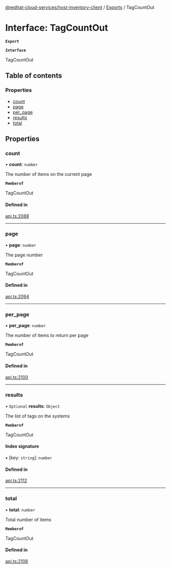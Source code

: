 [@redhat-cloud-services/host-inventory-client](../README.md) / [Exports](../modules.md) / TagCountOut

# Interface: TagCountOut

**`Export`**

**`Interface`**

TagCountOut

## Table of contents

### Properties

- [count](TagCountOut.md#count)
- [page](TagCountOut.md#page)
- [per\_page](TagCountOut.md#per_page)
- [results](TagCountOut.md#results)
- [total](TagCountOut.md#total)

## Properties

### count

• **count**: `number`

The number of items on the current page

**`Memberof`**

TagCountOut

#### Defined in

[api.ts:2088](https://github.com/RedHatInsights/javascript-clients/blob/master/packages/host-inventory/api.ts#L2088)

___

### page

• **page**: `number`

The page number

**`Memberof`**

TagCountOut

#### Defined in

[api.ts:2094](https://github.com/RedHatInsights/javascript-clients/blob/master/packages/host-inventory/api.ts#L2094)

___

### per\_page

• **per\_page**: `number`

The number of items to return per page

**`Memberof`**

TagCountOut

#### Defined in

[api.ts:2100](https://github.com/RedHatInsights/javascript-clients/blob/master/packages/host-inventory/api.ts#L2100)

___

### results

• `Optional` **results**: `Object`

The list of tags on the systems

**`Memberof`**

TagCountOut

#### Index signature

▪ [key: `string`]: `number`

#### Defined in

[api.ts:2112](https://github.com/RedHatInsights/javascript-clients/blob/master/packages/host-inventory/api.ts#L2112)

___

### total

• **total**: `number`

Total number of items

**`Memberof`**

TagCountOut

#### Defined in

[api.ts:2106](https://github.com/RedHatInsights/javascript-clients/blob/master/packages/host-inventory/api.ts#L2106)
